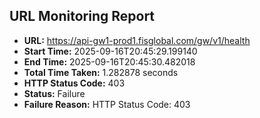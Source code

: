 ## URL Monitoring Report

- **URL:** https://api-gw1-prod1.fisglobal.com/gw/v1/health
- **Start Time:** 2025-09-16T20:45:29.199140
- **End Time:** 2025-09-16T20:45:30.482018
- **Total Time Taken:** 1.282878 seconds
- **HTTP Status Code:** 403
- **Status:** Failure
- **Failure Reason:** HTTP Status Code: 403
